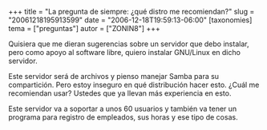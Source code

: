 +++
title = "La pregunta de siempre: ¿qué distro me recomiendan?"
slug = "20061218195913599"
date = "2006-12-18T19:59:13-06:00"
[taxonomies]
tema = ["preguntas"]
autor = ["ZONIN8"]
+++

Quisiera que me dieran sugerencias sobre un servidor que debo instalar,
pero como apoyo al software libre, quiero instalar GNU/Linux en dicho
servidor.

Este servidor será de archivos y pienso manejar Samba para su
compartición. Pero estoy inseguro en qué distribución hacer esto. ¿Cuál
me recomiendan usar? Ustedes que ya llevan más experiencia en esto.

Este servidor va a soportar a unos 60 usuarios y también va tener un
programa para registro de empleados, sus horas y ese tipo de cosas.

